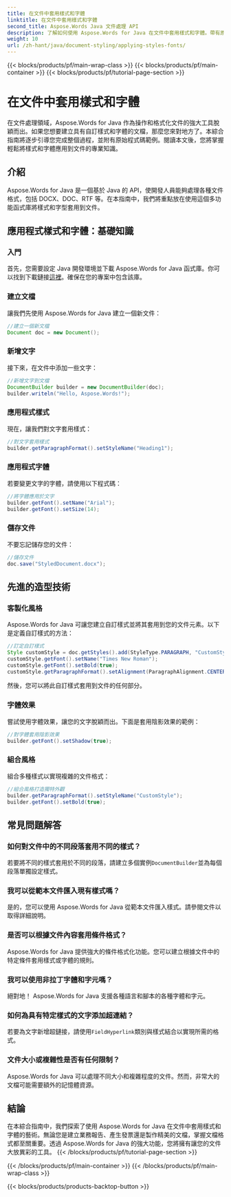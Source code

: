 ```yaml
---
title: 在文件中套用樣式和字體
linktitle: 在文件中套用樣式和字體
second_title: Aspose.Words Java 文件處理 API
description: 了解如何使用 Aspose.Words for Java 在文件中套用樣式和字體。帶有原始程式碼的分步指南。釋放文件格式的全部潛能。
weight: 10
url: /zh-hant/java/document-styling/applying-styles-fonts/
---
```


{{< blocks/products/pf/main-wrap-class >}}
{{< blocks/products/pf/main-container >}}
{{< blocks/products/pf/tutorial-page-section >}}

# 在文件中套用樣式和字體

在文件處理領域，Aspose.Words for Java 作為操作和格式化文件的強大工具脫穎而出。如果您想要建立具有自訂樣式和字體的文檔，那麼您來對地方了。本綜合指南將逐步引導您完成整個過程，並附有原始程式碼範例。閱讀本文後，您將掌握輕鬆將樣式和字體應用到文件的專業知識。

## 介紹

Aspose.Words for Java 是一個基於 Java 的 API，使開發人員能夠處理各種文件格式，包括 DOCX、DOC、RTF 等。在本指南中，我們將重點放在使用這個多功能函式庫將樣式和字型套用到文件。

## 應用程式樣式和字體：基礎知識

### 入門
首先，您需要設定 Java 開發環境並下載 Aspose.Words for Java 函式庫。你可以找到下載鏈接[這裡](https://releases.aspose.com/words/java/)。確保在您的專案中包含該庫。

### 建立文檔
讓我們先使用 Aspose.Words for Java 建立一個新文件：

```java
//建立一個新文檔
Document doc = new Document();
```

### 新增文字
接下來，在文件中添加一些文字：

```java
//新增文字到文檔
DocumentBuilder builder = new DocumentBuilder(doc);
builder.writeln("Hello, Aspose.Words!");
```

### 應用程式樣式
現在，讓我們對文字套用樣式：

```java
//對文字套用樣式
builder.getParagraphFormat().setStyleName("Heading1");
```

### 應用程式字體
若要變更文字的字體，請使用以下程式碼：

```java
//將字體應用於文字
builder.getFont().setName("Arial");
builder.getFont().setSize(14);
```

### 儲存文件
不要忘記儲存您的文件：

```java
//儲存文件
doc.save("StyledDocument.docx");
```

## 先進的造型技術

### 客製化風格
Aspose.Words for Java 可讓您建立自訂樣式並將其套用到您的文件元素。以下是定義自訂樣式的方法：

```java
//訂定自訂樣式
Style customStyle = doc.getStyles().add(StyleType.PARAGRAPH, "CustomStyle");
customStyle.getFont().setName("Times New Roman");
customStyle.getFont().setBold(true);
customStyle.getParagraphFormat().setAlignment(ParagraphAlignment.CENTER);
```

然後，您可以將此自訂樣式套用到文件的任何部分。

### 字體效果
嘗試使用字體效果，讓您的文字脫穎而出。下面是套用陰影效果的範例：

```java
//對字體套用陰影效果
builder.getFont().setShadow(true);
```

### 組合風格
組合多種樣式以實現複雜的文件格式：

```java
//組合風格打造獨特外觀
builder.getParagraphFormat().setStyleName("CustomStyle");
builder.getFont().setBold(true);
```

## 常見問題解答

### 如何對文件中的不同段落套用不同的樣式？
若要將不同的樣式套用於不同的段落，請建立多個實例`DocumentBuilder`並為每個段落單獨設定樣式。

### 我可以從範本文件匯入現有樣式嗎？
是的，您可以使用 Aspose.Words for Java 從範本文件匯入樣式。請參閱文件以取得詳細說明。

### 是否可以根據文件內容套用條件格式？
Aspose.Words for Java 提供強大的條件格式化功能。您可以建立根據文件中的特定條件套用樣式或字體的規則。

### 我可以使用非拉丁字體和字元嗎？
絕對地！ Aspose.Words for Java 支援各種語言和腳本的各種字體和字元。

### 如何為具有特定樣式的文字添加超連結？
若要為文字新增超鏈接，請使用`FieldHyperlink`類別與樣式結合以實現所需的格式。

### 文件大小或複雜性是否有任何限制？
Aspose.Words for Java 可以處理不同大小和複雜程度的文件。然而，非常大的文檔可能需要額外的記憶體資源。

## 結論

在本綜合指南中，我們探索了使用 Aspose.Words for Java 在文件中套用樣式和字體的藝術。無論您是建立業務報告、產生發票還是製作精美的文檔，掌握文檔格式都至關重要。透過 Aspose.Words for Java 的強大功能，您將擁有讓您的文件大放異彩的工具。
{{< /blocks/products/pf/tutorial-page-section >}}

{{< /blocks/products/pf/main-container >}}
{{< /blocks/products/pf/main-wrap-class >}}

{{< blocks/products/products-backtop-button >}}
